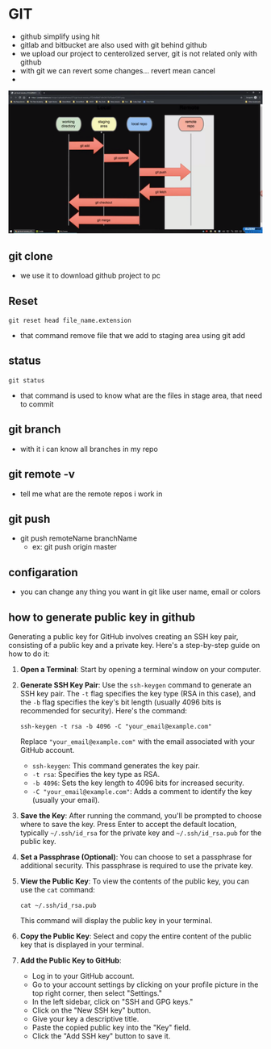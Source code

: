 # GIT
- github simplify using hit
- gitlab and bitbucket are also used with git behind github
- we upload our project to centerolized server, git is not related only with github
- with git we can revert some changes... revert mean cancel
- 
![](./images/git1.png)
## git clone
- we use it to download github project to pc
## Reset
```git
git reset head file_name.extension
```
- that command remove file that we add to staging area using git add
## status
```
git status
```
- that command is used to know what are the files in stage area, that need to commit
## git branch
- with it i can know all branches in my repo
## git remote -v
- tell me what are the remote repos i work in
## git push
- git push remoteName branchName
    - ex: git push origin master
## configaration 
- you can change any thing you want in git like user name, email or colors
## how to generate public key in github
Generating a public key for GitHub involves creating an SSH key pair, consisting of a public key and a private key. Here's a step-by-step guide on how to do it:

1. **Open a Terminal**: Start by opening a terminal window on your computer.

2. **Generate SSH Key Pair**: Use the `ssh-keygen` command to generate an SSH key pair. The `-t` flag specifies the key type (RSA in this case), and the `-b` flag specifies the key's bit length (usually 4096 bits is recommended for security). Here's the command:

   ```shell
   ssh-keygen -t rsa -b 4096 -C "your_email@example.com"
   ```

   Replace `"your_email@example.com"` with the email associated with your GitHub account.

   - `ssh-keygen`: This command generates the key pair.
   - `-t rsa`: Specifies the key type as RSA.
   - `-b 4096`: Sets the key length to 4096 bits for increased security.
   - `-C "your_email@example.com"`: Adds a comment to identify the key (usually your email).

3. **Save the Key**: After running the command, you'll be prompted to choose where to save the key. Press Enter to accept the default location, typically `~/.ssh/id_rsa` for the private key and `~/.ssh/id_rsa.pub` for the public key.

4. **Set a Passphrase (Optional)**: You can choose to set a passphrase for additional security. This passphrase is required to use the private key.

5. **View the Public Key**: To view the contents of the public key, you can use the `cat` command:

   ```shell
   cat ~/.ssh/id_rsa.pub
   ```

   This command will display the public key in your terminal.

6. **Copy the Public Key**: Select and copy the entire content of the public key that is displayed in your terminal.

7. **Add the Public Key to GitHub**:
   - Log in to your GitHub account.
   - Go to your account settings by clicking on your profile picture in the top right corner, then select "Settings."
   - In the left sidebar, click on "SSH and GPG keys."
   - Click on the "New SSH key" button.
   - Give your key a descriptive title.
   - Paste the copied public key into the "Key" field.
   - Click the "Add SSH key" button to save it.
